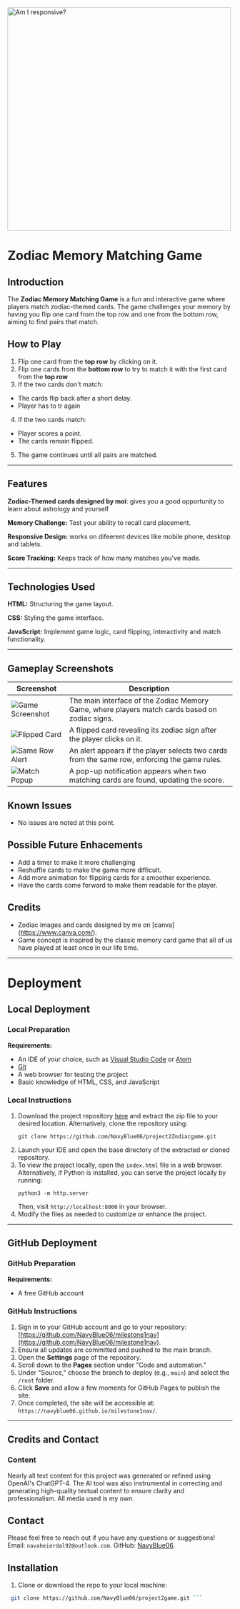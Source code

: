 <img src="assets/documentation/uidev.png" alt="Am I responsive?" width="500"/>

# Zodiac Memory Matching Game

## Introduction
The **Zodiac Memory Matching Game** is a fun and interactive game where players match zodiac-themed cards. The game challenges your memory by having you flip one card from the top row and one from the bottom row, aiming to find pairs that match. 

## How to Play
1. Flip one card from the **top row** by clicking on it. 
2. Flip one cards from the **bottom row** to try to match it with the first card from the **top row**
3. If the two cards don't match: 
 - The cards flip back after a short delay. 
 - Player has to tr again
4. If the two cards match: 
 - Player scores a point. 
 - The cards remain flipped. 
5. The game continues until all pairs are matched.   

--- 
## Features

**Zodiac-Themed cards designed by moi**: gives you a good opportunity to learn about astrology and yourself

**Memory Challenge:** Test your ability to recall card placement.

**Responsive Design:** works on difeerent devices like mobile phone, desktop and tablets. 

**Score Tracking:** Keeps track of how many matches you've made.



---
## Technologies Used

**HTML:** Structuring the game layout. 

**CSS:** Styling the game interface.

**JavaScript:** Implement game logic, card flipping, interactivity and match functionality. 

---
## Gameplay Screenshots
| Screenshot | Description |
|------------|------------|
| ![Game Screenshot](assets/documentation/zodiac-game-screenshot.png) | The main interface of the Zodiac Memory Game, where players match cards based on zodiac signs. |
| ![Flipped Card](assets/documentation/card-flipped.png) | A flipped card revealing its zodiac sign after the player clicks on it. |
| ![Same Row Alert](assets/documentation/alert-card.png) | An alert appears if the player selects two cards from the same row, enforcing the game rules. |
| ![Match Popup](assets/documentation/popup.png) | A pop-up notification appears when two matching cards are found, updating the score. |

## Known Issues
- No issues are noted at this point.



## Possible Future Enhacements
- Add a timer to make it more challenging 
- Reshuffle cards to make the game more difficult.  
- Add more animation for flipping cards for a smoother experience. 
- Have the cards come forward to make them readable for the player. 

## Credits 
- Zodiac images and cards designed by me on [canva] (https://www.canva.com/).
- Game concept is inspired by the classic memory card game that all of us have played at least once in our life time. 

---
# Deployment

## Local Deployment

### Local Preparation

**Requirements:**
- An IDE of your choice, such as [Visual Studio Code](https://code.visualstudio.com/) or [Atom](https://atom.io/)
- [Git](https://git-scm.com/)
- A web browser for testing the project
- Basic knowledge of HTML, CSS, and JavaScript

### Local Instructions

1. Download the project repository [here](https://github.com/NavyBlue06/project2Zodiacgame/archive/main.zip) and extract the zip file to your desired location. Alternatively, clone the repository using:
   ```
   git clone https://github.com/NavyBlue06/project2Zodiacgame.git
   ```
2. Launch your IDE and open the base directory of the extracted or cloned repository.
3. To view the project locally, open the `index.html` file in a web browser. Alternatively, if Python is installed, you can serve the project locally by running:
   ```
   python3 -m http.server
   ```
   Then, visit `http://localhost:8000` in your browser.
4. Modify the files as needed to customize or enhance the project.

---

## GitHub Deployment

### GitHub Preparation

**Requirements:**
- A free GitHub account

### GitHub Instructions

1. Sign in to your GitHub account and go to your repository: [https://github.com/NavyBlue06/milestone1nav](https://github.com/NavyBlue06/milestone1nav).
2. Ensure all updates are committed and pushed to the main branch.
3. Open the **Settings** page of the repository.
4. Scroll down to the **Pages** section under "Code and automation."
5. Under "Source," choose the branch to deploy (e.g., `main`) and select the `/root` folder.
6. Click **Save** and allow a few moments for GitHub Pages to publish the site.
7. Once completed, the site will be accessible at: `https://navyblue06.github.io/milestone1nav/`.

---
## Credits and Contact

### Content
Nearly all text content for this project was generated or refined using OpenAI's ChatGPT-4. The AI tool was also instrumental in correcting and generating high-quality textual content to ensure clarity and professionalism.
All media used is my own.

## Contact

Please feel free to reach out if you have any questions or suggestions! 
Email: `navaheierdal92@outlook.com`.
GitHub: [NavyBlue06](https://github.com/NavyBlue06).


## Installation 
1. Clone or download the repo to your local machine: 
```bash 
 git clone https://github.com/NavyBlue06/project2game.git ```





